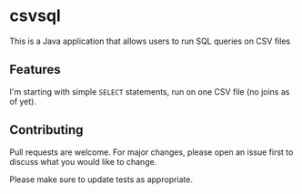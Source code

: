 # csvsql

This is a Java application that allows users to run SQL queries on CSV files

## Features

I'm starting with simple `SELECT` statements, run on one CSV file (no joins as of yet).  

## Contributing
Pull requests are welcome. For major changes, please open an issue first to discuss what you would like to change.

Please make sure to update tests as appropriate.

